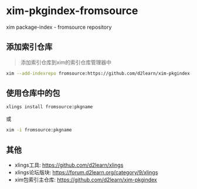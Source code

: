 # xim-pkgindex-fromsource

xim package-index - fromsource repository

## 添加索引仓库

> 添加索引仓库到xim的索引仓库管理器中

```bash
xim --add-indexrepo fromsource:https://github.com/d2learn/xim-pkgindex-fromsource.git
```

## 使用仓库中的包

```bash
xlings install fromsource:pkgname
```
或
```bash
xim -i fromsource:pkgname
```

## 其他

- xlings工具: https://github.com/d2learn/xlings
- xlings论坛版块: https://forum.d2learn.org/category/9/xlings
- xim包索引主仓库: https://github.com/d2learn/xim-pkgindex
